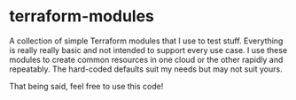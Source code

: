# terraform-modules

A collection of simple Terraform modules that I use to test stuff. Everything is really really basic and not intended to support every use case. I use these modules to create common resources in one cloud or the other rapidly and repeatably. The hard-coded defaults suit my needs but may not suit yours.

That being said, feel free to use this code!
